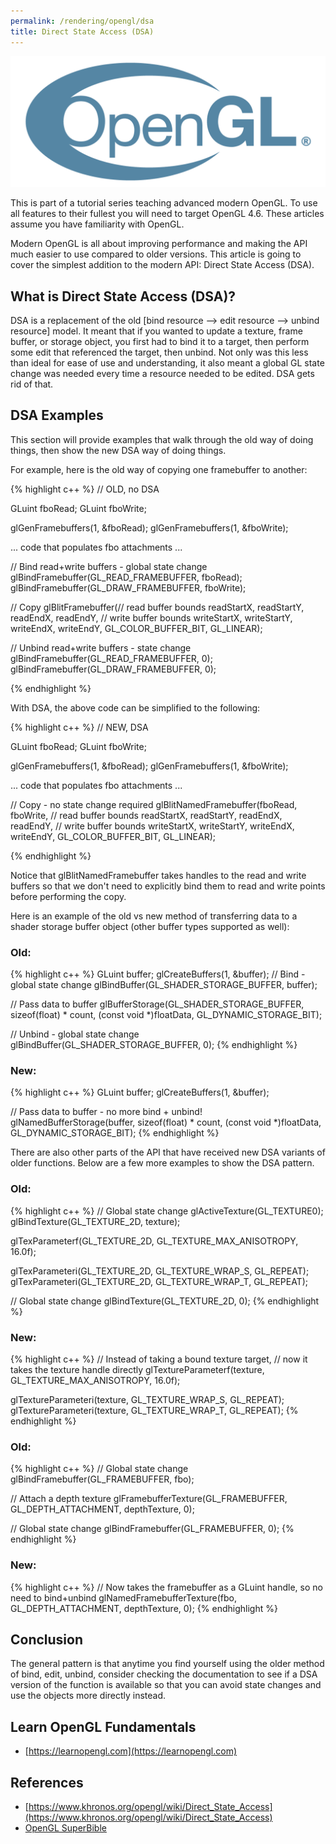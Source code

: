 ```yaml
---
permalink: /rendering/opengl/dsa
title: Direct State Access (DSA)
---
```


![ogl](/assets/opengl.png)

This is part of a tutorial series teaching advanced modern OpenGL. To use all features to their fullest you will need to target OpenGL 4.6. These articles assume you have familiarity with OpenGL.

Modern OpenGL is all about improving performance and making the API much easier to use compared to older versions. This article is going to cover the simplest addition to the modern API: Direct State Access (DSA).

## What is Direct State Access (DSA)?

DSA is a replacement of the old [bind resource --> edit resource --> unbind resource] model. It meant that if you wanted to update a texture, frame buffer, or storage object, you first had to bind it to a target, then perform some edit that referenced the target, then unbind. Not only was this less than ideal for ease of use and understanding, it also meant a global GL state change was needed every time a resource needed to be edited. DSA gets rid of that.

## DSA Examples

This section will provide examples that walk through the old way of doing things, then show the new DSA way of doing things.

For example, here is the old way of copying one framebuffer to another:

{% highlight c++ %}
// OLD, no DSA

GLuint fboRead;
GLuint fboWrite;

glGenFramebuffers(1, &fboRead);
glGenFramebuffers(1, &fboWrite);

... code that populates fbo attachments ...

// Bind read+write buffers - global state change
glBindFramebuffer(GL_READ_FRAMEBUFFER, fboRead);
glBindFramebuffer(GL_DRAW_FRAMEBUFFER, fboWrite);

// Copy
glBlitFramebuffer(// read buffer bounds
                  readStartX, readStartY, readEndX, readEndY,
                  // write buffer bounds
                  writeStartX, writeStartY, writeEndX, writeEndY,
                  GL_COLOR_BUFFER_BIT, GL_LINEAR);

// Unbind read+write buffers - state change
glBindFramebuffer(GL_READ_FRAMEBUFFER, 0);
glBindFramebuffer(GL_DRAW_FRAMEBUFFER, 0);

{% endhighlight %}

With DSA, the above code can be simplified to the following:

{% highlight c++ %}
// NEW, DSA

GLuint fboRead;
GLuint fboWrite;

glGenFramebuffers(1, &fboRead);
glGenFramebuffers(1, &fboWrite);

... code that populates fbo attachments ...

// Copy - no state change required
glBlitNamedFramebuffer(fboRead, fboWrite, 
                       // read buffer bounds
                       readStartX, readStartY, readEndX, readEndY,
                       // write buffer bounds
                       writeStartX, writeStartY, writeEndX, writeEndY,
                       GL_COLOR_BUFFER_BIT, GL_LINEAR);

{% endhighlight %}

Notice that glBlitNamedFramebuffer takes handles to the read and write buffers so that we don't need to explicitly bind them to read and write points before performing the copy.

Here is an example of the old vs new method of transferring data to a shader storage buffer object (other buffer types supported as well):

### **Old:**
{% highlight c++ %}
GLuint buffer;
glCreateBuffers(1, &buffer);
// Bind - global state change
glBindBuffer(GL_SHADER_STORAGE_BUFFER, buffer);

// Pass data to buffer
glBufferStorage(GL_SHADER_STORAGE_BUFFER, 
                sizeof(float) * count, (const void *)floatData, 
                GL_DYNAMIC_STORAGE_BIT);

// Unbind - global state change
glBindBuffer(GL_SHADER_STORAGE_BUFFER, 0);
{% endhighlight %}

### **New:**
{% highlight c++ %}
GLuint buffer;
glCreateBuffers(1, &buffer);

// Pass data to buffer - no more bind + unbind!
glNamedBufferStorage(buffer, 
                     sizeof(float) * count, (const void *)floatData, 
                     GL_DYNAMIC_STORAGE_BIT);
{% endhighlight %}

There are also other parts of the API that have received new DSA variants of older functions. Below are a few more examples to show the DSA pattern.

### **Old:**
{% highlight c++ %}
// Global state change
glActiveTexture(GL_TEXTURE0);
glBindTexture(GL_TEXTURE_2D, texture);

glTexParameterf(GL_TEXTURE_2D, GL_TEXTURE_MAX_ANISOTROPY, 16.0f);

glTexParameteri(GL_TEXTURE_2D, GL_TEXTURE_WRAP_S, GL_REPEAT);
glTexParameteri(GL_TEXTURE_2D, GL_TEXTURE_WRAP_T, GL_REPEAT);

// Global state change
glBindTexture(GL_TEXTURE_2D, 0);
{% endhighlight %}

### **New:**
{% highlight c++ %}
// Instead of taking a bound texture target, 
// now it takes the texture handle directly
glTextureParameterf(texture, GL_TEXTURE_MAX_ANISOTROPY, 16.0f);

glTextureParameteri(texture, GL_TEXTURE_WRAP_S, GL_REPEAT);
glTextureParameteri(texture, GL_TEXTURE_WRAP_T, GL_REPEAT);
{% endhighlight %}

### **Old:**
{% highlight c++ %}
// Global state change
glBindFramebuffer(GL_FRAMEBUFFER, fbo);

// Attach a depth texture
glFramebufferTexture(GL_FRAMEBUFFER, GL_DEPTH_ATTACHMENT, depthTexture, 0);

// Global state change
glBindFramebuffer(GL_FRAMEBUFFER, 0);
{% endhighlight %}

### **New:**
{% highlight c++ %}
// Now takes the framebuffer as a GLuint handle, so no need to bind+unbind
glNamedFramebufferTexture(fbo, GL_DEPTH_ATTACHMENT, depthTexture, 0);
{% endhighlight %}

## Conclusion

The general pattern is that anytime you find yourself using the older method of bind, edit, unbind, consider checking the documentation to see if a DSA version of the function is available so that you can avoid state changes and use the objects more directly instead.

## Learn OpenGL Fundamentals
* [https://learnopengl.com](https://learnopengl.com)

## References
* [https://www.khronos.org/opengl/wiki/Direct_State_Access](https://www.khronos.org/opengl/wiki/Direct_State_Access)
* [OpenGL SuperBible](https://www.amazon.com/OpenGL-Superbible-Comprehensive-Tutorial-Reference/dp/0672337479)